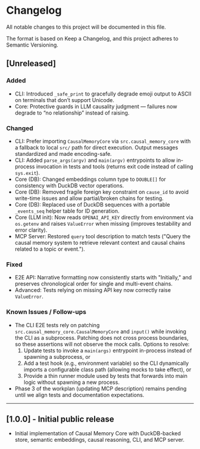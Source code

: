 # Changelog

All notable changes to this project will be documented in this file.

The format is based on Keep a Changelog, and this project adheres to Semantic Versioning.

## [Unreleased]

### Added
- CLI: Introduced `_safe_print` to gracefully degrade emoji output to ASCII on terminals that don’t support Unicode.
- Core: Protective guards in LLM causality judgment — failures now degrade to “no relationship” instead of raising.

### Changed
- CLI: Prefer importing `CausalMemoryCore` via `src.causal_memory_core` with a fallback to local `src/` path for direct execution. Output messages standardized and made encoding-safe.
- CLI: Added `parse_args(argv)` and `main(argv)` entrypoints to allow in-process invocation in tests and tools (returns exit code instead of calling `sys.exit`).
- Core (DB): Changed embeddings column type to `DOUBLE[]` for consistency with DuckDB vector operations.
- Core (DB): Removed fragile foreign key constraint on `cause_id` to avoid write-time issues and allow partial/broken chains for testing.
- Core (DB): Replaced use of DuckDB sequences with a portable `_events_seq` helper table for ID generation.
- Core (LLM init): Now reads `OPENAI_API_KEY` directly from environment via `os.getenv` and raises `ValueError` when missing (improves testability and error clarity).
- MCP Server: Restored `query` tool description to match tests ("Query the causal memory system to retrieve relevant context and causal chains related to a topic or event.").

### Fixed
- E2E API: Narrative formatting now consistently starts with "Initially," and preserves chronological order for single and multi-event chains.
- Advanced: Tests relying on missing API key now correctly raise `ValueError`.

### Known Issues / Follow-ups
- The CLI E2E tests rely on patching `src.causal_memory_core.CausalMemoryCore` and `input()` while invoking the CLI as a subprocess. Patching does not cross process boundaries, so these assertions will not observe the mock calls. Options to resolve:
  1. Update tests to invoke a `main(args)` entrypoint in-process instead of spawning a subprocess, or
  2. Add a test hook (e.g., environment variable) so the CLI dynamically imports a configurable class path (allowing mocks to take effect), or
  3. Provide a thin runner module used by tests that forwards into main logic without spawning a new process.
- Phase 3 of the workplan (updating MCP description) remains pending until we align tests and documentation expectations.

---

## [1.0.0] - Initial public release
- Initial implementation of Causal Memory Core with DuckDB-backed store, semantic embeddings, causal reasoning, CLI, and MCP server.